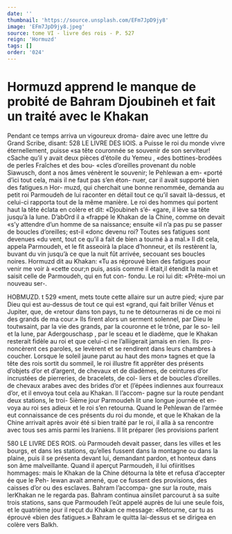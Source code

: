 ```yaml
---
date: ''
thumbnail: 'https://source.unsplash.com/EFm7JpD9jy8'
image: 'EFm7JpD9jy8.jpeg'
source: tome VI - livre des rois - P. 527
reign: 'Hormuzd'
tags: []
order: '024'
---
```


# Hormuzd apprend le manque de probité de Bahram Djoubineh et fait un traité avec le Khakan

Pendant ce temps arriva un vigoureux droma- daire avec une lettre du Grand Scribe, disant:
528 LE LIVRE DES liOlS.
a Puisse le roi du monde vivre éternellement, puisse
«sa tête couronnée se souvenir de son serviteur! cSache qu’il y avait deux pièces d’étoile du Yemeu ,
«des bottines-brodées de perles Fraîches et des bou- «cles d’oreilles provenant du noble Siawusch, dont a nos âmes vénèrent le souvenir; le Pehlewan a em- «porté d’ici tout cela, mais il ne faut pas s’en éton-
nuer, car il avait supporté bien des fatigues.n Hor- muzd, qui cherchait une bonne renommée, demanda au petit roi Parmoudeh de lui raconter en détail tout
ce qu’il savait là-dessus, et celui-ci rapporta tout de la même manière. Le roi des hommes qui portent haut la tête éclata en colère et dit: «Djoubineh s’é-
«gare, il lève sa tête jusqu’à la lune. D’abOrd il a
«frappé le Khakan de la Chine, comme on devait «s’y attendre d’un homme de sa naissance; ensuite
«il n’a pas pu se passer de boucles d’oreilles; est-il
«donc devenu roi? Toutes ses fatigues sont devenues «du vent, tout ce qu’il a fait de bien a tourné à
a mal.»
Il dit cela, appela Parmoudeh, et le fit asseoirà la place d’honneur, et ils restèrent la, buvant du
vin jusqu’à ce que la nuit fût arrivée, secouant ses
boucles noires. Hormuzd dit au Khakan: «Tu as réprouvé bien des fatigues pour venir me voir à «cette cour;n puis, assis comme il était,il étendit la
main et saisit celle de Parmoudeh, qui en fut con- fondu. Le roi lui dit: «Prête-moi un nouveau ser-.

HOBMUZD. t 529 «ment, mets toute cette allaire sur un autre pied;
«jure par Dieu qui est au-dessus de tout ce qui est «grand, qui fait briller Vénus et Jupiter, que, de «retour dans ton pays, tu ne te détourneras ni de
ce moi ni des grands de ma cour.» Ils firent alors un serment solennel, par Dieu le toutwsaint, par la vie des grands, par la couronne et le trône, par le so-
leil et la lune, par Adergouschasp , par le sceau et le diadème, que le Khakan resterait fidèle au roi et que celui-ci ne l’alliigerait jamais en rien. Ils pro- noncèrent ces paroles, se levèrent et se rendirent dans leurs chambres à coucher.
Lorsque le soleil jaune parut au haut des mon» tagnes et que la tête des rois sortit du sommeil, le roi illustre fit apprêter des présents d’objets d’or et d’argent, de chevaux et de diadèmes, de ceintures d’or incrustées de pierreries, de bracelets, de col-
liers et de boucles d’oreilles. de chevaux arabes avec des brides d’or et (l’épées indiennes aux fourreaux
d’or, et il envoya tout cela au Khakan. Il l’accom-
pagne sur la route pendant deux stations, le troi- 5ième jour Parmoudeh lit une longue journée et en- voya au roi ses adieux et le roi s’en retourna.
Quand le Pehlewan de l’armée eut connaissance de ces présents du roi du monde, et que le Khakan de la Chine arrivait après avoir été si bien traité par
le roi, il alla à sa rencontre avec tous ses amis parmi les Iraniens. Il lit préparer (les provisions parlent

580 LE LIVRE DES ROIS.
où Parmoudeh devait passer, dans les villes et les bourgs, et dans les stations, qu’elles fussent dans
la montagne ou dans la plaine, puis il se présenta devant lui, demandant pardon, et honteux dans son âme malveillante. Quand il aperçut Parmoudeh, il
lui ofiiritlses hommages: mais le Khakan de la Chine détourna la tête et refusa d’accepter ée que le Peh-
lewan avait amené, que ce fussent des provisions, des caisses d’or ou des esclaves. Bahram l’accompa-
gne sur la route, mais lerKhakan ne le regarda pas. Bahram continua ainsilet parcourut à sa suite trois stations, sans que Parmoudeh l’eût appelé auprès
de lui une seule fois, et le quatrième jour il reçut
du Khakan ce message: «Retourne, car tu as éprouvé «bien des fatigues.» Bahram le quitta lai-dessus et
se dirigea en colère vers Balkh.
